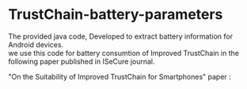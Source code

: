 # TrustChain-battery-parameters
The provided java code, Developed to extract battery information for Android devices. <br />
we use this code for battery consumtion of Improved TrustChain in the following paper published in ISeCure journal.

"On the Suitability of Improved TrustChain for Smartphones"
paper : 
